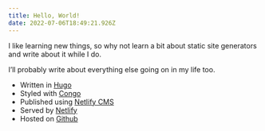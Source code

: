 ```yaml
---
title: Hello, World!
date: 2022-07-06T18:49:21.926Z
---
```

I like learning new things, so why not learn a bit about static site generators and write about it while I do.

I’ll probably write about everything else going on in my life too.

* Written in [Hugo](https://gohugo.io/)
* Styled with [Congo](https://jpanther.github.io/congo/)
* Published using [Netlify CMS](https://www.netlifycms.org/)
* Served by [Netlify](https://www.netlify.com/)
* Hosted on [Github](https://github.com/cmoesgaard/moesgaard.dev)